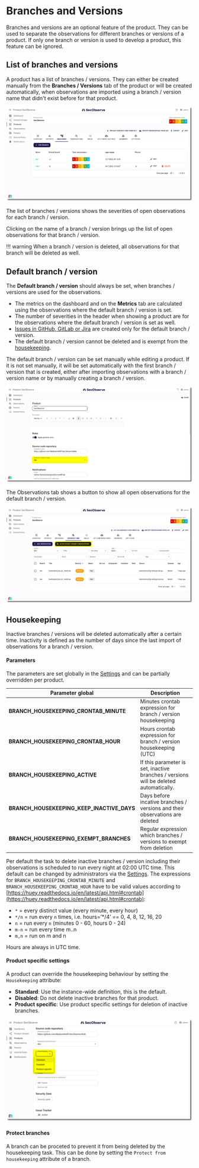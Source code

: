 # Branches and Versions

Branches and versions are an optional feature of the product. They can be used to separate the observations for different branches or versions of a product. If only one branch or version is used to develop a product, this feature can be ignored.

## List of branches and versions

A product has a list of branches / versions. They can either be created manually from the **Branches / Versions** tab of the product or will be created automatically, when observations are imported using a branch / version name that didn't exist before for that product.

![Branches / versions in the product](../assets/images/screenshot_product_branches_list.png)

The list of branches / versions shows the severities of open observations for each branch / version.

Clicking on the name of a branch / version brings up the list of open observations for that branch / version.

!!! warning
    When a branch / version is deleted, all observations for that branch will be deleted as well.

## Default branch / version

The **Default branch / version** should always be set, when branches / versions are used for the observations.

* The metrics on the dashboard and on the **Metrics** tab are calculated using the observations where the default branch / version is set.
* The number of severities in the header when showing a product are for the observations where the default branch / version is set as well.
* [Issues in GitHub, GitLab or Jira](../integrations/issue_trackers.md) are created only for the default branch / version.
* The default branch / version cannot be deleted and is exempt from the [housekeeping](#housekeeping).

The default branch / version can be set manually while editing a product. If it is not set manually, it will be set automatically with the first branch / version that is created, either after importing observations with a branch / version name or by manually creating a branch / version.

![Branches / versions in the product](../assets/images/screenshot_product_default_branch.png)

The Observations tab shows a button to show all open observations for the default branch / version.

![Observations default branch / version button](../assets/images/screenshot_observations_default_branch.png)

## Housekeeping

Inactive branches / versions will be deleted automatically after a certain time. Inactivity is defined as the number of days since the last import of observations for a branch / version.

#### Parameters

The parameters are set globally in the [Settings](../getting_started/configuration.md#admininistration-in-secobserve) and can be partially overridden per product.

| Parameter global | Description |
|------------------|-------------|
| **BRANCH_HOUSEKEEPING_CRONTAB_MINUTE** | Minutes crontab expression for branch / version housekeeping | 
| **BRANCH_HOUSEKEEPING_CRONTAB_HOUR** | Hours crontab expression for branch / version housekeeping (UTC) |
| **BRANCH_HOUSEKEEPING_ACTIVE** | If this parameter is set, inactive branches / versions will be deleted automatically. |
| **BRANCH_HOUSEKEEPING_KEEP_INACTIVE_DAYS** | Days before incative branches / versions and their observations are deleted |
| **BRANCH_HOUSEKEEPING_EXEMPT_BRANCHES** | Regular expression which branches / versions to exempt from deletion |

Per default the task to delete inactive branches / version including their observations is scheduled to run every night at 02:00 UTC time. This default can be changed by administrators via the [Settings](../getting_started/configuration.md#admininistration-in-secobserve). The expressions for `BRANCH_HOUSEKEEPING_CRONTAB_MINUTE` and `BRANCH_HOUSEKEEPING_CRONTAB_HOUR` have to be valid values according to [https://huey.readthedocs.io/en/latest/api.html#crontab](https://huey.readthedocs.io/en/latest/api.html#crontab):

* `*` = every distinct value (every minute, every hour)
* `*/n` = run every `n` times, i.e. hours=’*/4’ == 0, 4, 8, 12, 16, 20
* `n` = run every `n` (minutes 0 - 60, hours 0 - 24)
* `m-n` = run every time m..n
* `m,n` = run on m and n

Hours are always in UTC time.

#### Product specific settings

A product can override the housekeeping behaviour by setting the `Housekeeping` attribute:

* **Standard**: Use the instance-wide definition, this is the default.
* **Disabled**: Do not delete inactive branches for that product.
* **Product specific**: Use product specific settings for deletion of inactive branches.

![Housekeeping](../assets/images/screenshot_product_branches_housekeeping.png)

#### Protect branches

A branch can be proceted to prevent it from being deleted by the housekeeping task. This can be done by setting the `Protect from housekeeping` attribute of a branch.
